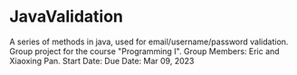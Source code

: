 # JavaValidation

A series of methods in java, used for email/username/password validation.
Group project for the course "Programming I".
Group Members: Eric and Xiaoxing Pan.
Start Date: 
Due Date: Mar 09, 2023

